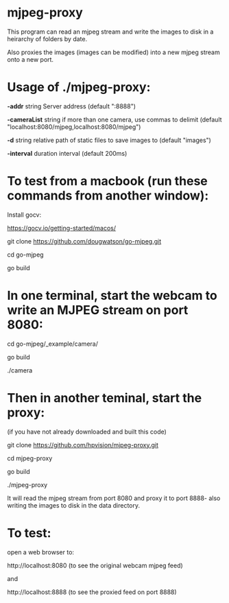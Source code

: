 # mjpeg-proxy

This program can read an mjpeg stream and write the images to disk in a heirarchy of folders by date.

Also proxies the images (images can be modified) into a new mjpeg stream onto a new port. 


# Usage of ./mjpeg-proxy:


  **-addr** string
    	Server address (default ":8888")
        
  **-cameraList** string
    	if more than one camera, use commas to delimit (default "localhost:8080/mjpeg,localhost:8080/mjpeg")

  **-d** string
    	relative path of static files to save images to (default "images")

  **-interval** duration
    	interval (default 200ms)


# To test from a macbook (run these commands from another window):


Install gocv:

https://gocv.io/getting-started/macos/


git clone https://github.com/dougwatson/go-mjpeg.git

cd go-mjpeg

go build


# In one terminal, start the webcam to write an MJPEG stream on port 8080:

cd go-mjpeg/_example/camera/

go build

./camera

# Then in another teminal, start the proxy:

(if you have not already downloaded and built this code)

git clone https://github.com/hpvision/mjpeg-proxy.git

cd mjpeg-proxy

go build


./mjpeg-proxy

It will read the mjpeg stream from port 8080 and proxy it to port 8888- also writing the images to disk in the data directory.

# To test:

open a web browser to:

http://localhost:8080 (to see the original webcam mjpeg feed)

and

http://localhost:8888 (to see the proxied feed on port 8888)
